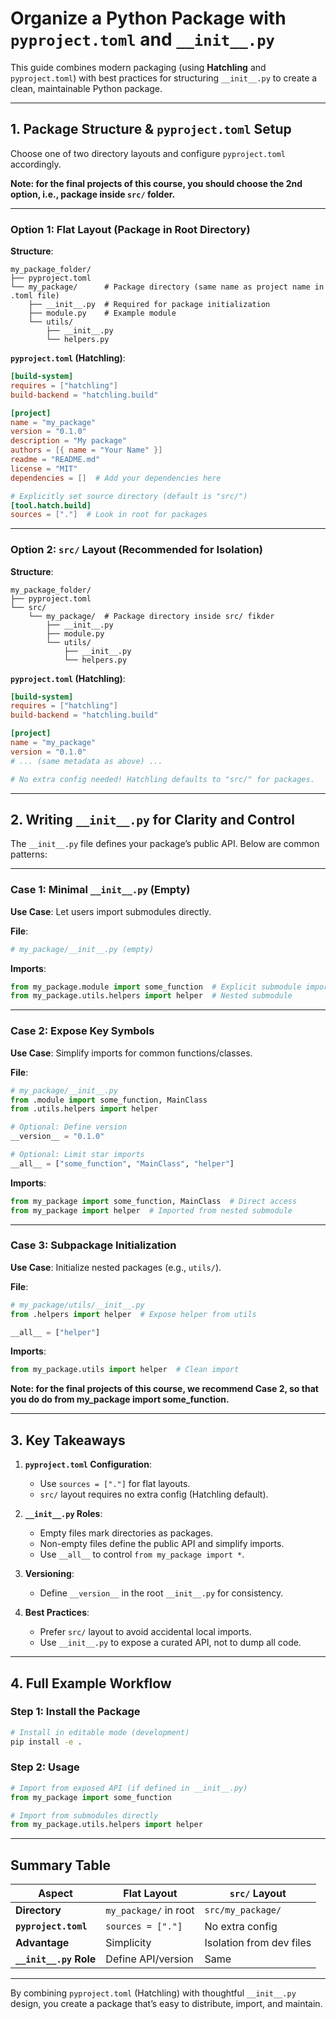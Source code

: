 # **Organize a Python Package with `pyproject.toml` and `__init__.py`** 

This guide combines modern packaging (using **Hatchling** and `pyproject.toml`)
 with best practices for structuring `__init__.py` to create a clean, 
 maintainable Python package.

---

## **1. Package Structure & `pyproject.toml` Setup**  
Choose one of two directory layouts and configure `pyproject.toml` accordingly.

**Note: for the final projects of this course, you should choose the 2nd 
option, i.e., package inside  `src/` folder.**

---

### **Option 1: Flat Layout (Package in Root Directory)**  
**Structure**:  
```
my_package_folder/
├── pyproject.toml
└── my_package/      # Package directory (same name as project name in .toml file)
    ├── __init__.py  # Required for package initialization
    ├── module.py    # Example module
    └── utils/
        ├── __init__.py
        └── helpers.py
```

**`pyproject.toml` (Hatchling)**:  
```toml
[build-system]
requires = ["hatchling"]
build-backend = "hatchling.build"

[project]
name = "my_package"
version = "0.1.0"
description = "My package"
authors = [{ name = "Your Name" }]
readme = "README.md"
license = "MIT"
dependencies = []  # Add your dependencies here

# Explicitly set source directory (default is "src/")
[tool.hatch.build]
sources = ["."]  # Look in root for packages
```

---

### **Option 2: `src/` Layout (Recommended for Isolation)**  
**Structure**:  
```
my_package_folder/
├── pyproject.toml
└── src/
    └── my_package/  # Package directory inside src/ fikder
        ├── __init__.py
        ├── module.py
        └── utils/
            ├── __init__.py
            └── helpers.py
```

**`pyproject.toml` (Hatchling)**:  
```toml
[build-system]
requires = ["hatchling"]
build-backend = "hatchling.build"

[project]
name = "my_package"
version = "0.1.0"
# ... (same metadata as above) ...

# No extra config needed! Hatchling defaults to "src/" for packages.
```

---

## **2. Writing `__init__.py` for Clarity and Control**  
The `__init__.py` file defines your package’s public API. Below are common patterns:

---

### **Case 1: Minimal `__init__.py` (Empty)**  
**Use Case**: Let users import submodules directly.  

**File**:  
```python
# my_package/__init__.py (empty)
```

**Imports**:  
```python
from my_package.module import some_function  # Explicit submodule import
from my_package.utils.helpers import helper  # Nested submodule
```

---

### **Case 2: Expose Key Symbols**  
**Use Case**: Simplify imports for common functions/classes.  

**File**:  
```python
# my_package/__init__.py
from .module import some_function, MainClass
from .utils.helpers import helper

# Optional: Define version
__version__ = "0.1.0"

# Optional: Limit star imports
__all__ = ["some_function", "MainClass", "helper"]
```

**Imports**:  
```python
from my_package import some_function, MainClass  # Direct access
from my_package import helper  # Imported from nested submodule
```

---

### **Case 3: Subpackage Initialization**  
**Use Case**: Initialize nested packages (e.g., `utils/`).  

**File**:  
```python
# my_package/utils/__init__.py
from .helpers import helper  # Expose helper from utils

__all__ = ["helper"]
```

**Imports**:  
```python
from my_package.utils import helper  # Clean import
```

**Note: for the final projects of this course, we recommend Case 2, so that 
you do do from my_package import some_function.**

---

## **3. Key Takeaways**  
1. **`pyproject.toml` Configuration**:  
   - Use `sources = ["."]` for flat layouts.  
   - `src/` layout requires no extra config (Hatchling default).  

2. **`__init__.py` Roles**:  
   - Empty files mark directories as packages.  
   - Non-empty files define the public API and simplify imports.  
   - Use `__all__` to control `from my_package import *`.  

3. **Versioning**:  
   - Define `__version__` in the root `__init__.py` for consistency.  

4. **Best Practices**:  
   - Prefer `src/` layout to avoid accidental local imports.  
   - Use `__init__.py` to expose a curated API, not to dump all code.  

---

## **4. Full Example Workflow**  

### **Step 1: Install the Package**  
```bash
# Install in editable mode (development)
pip install -e .
```

### **Step 2: Usage**  
```python
# Import from exposed API (if defined in __init__.py)
from my_package import some_function

# Import from submodules directly
from my_package.utils.helpers import helper
```

---

## **Summary Table**  
| **Aspect**               | **Flat Layout**          | **`src/` Layout**          |  
|--------------------------|--------------------------|----------------------------|  
| **Directory**            | `my_package/` in root    | `src/my_package/`          |  
| **`pyproject.toml`**     | `sources = ["."]`        | No extra config            |  
| **Advantage**            | Simplicity               | Isolation from dev files   |  
| **`__init__.py` Role**   | Define API/version       | Same                       |  

---

By combining `pyproject.toml` (Hatchling) with thoughtful `__init__.py` design, you create a package that’s easy to distribute, import, and maintain.